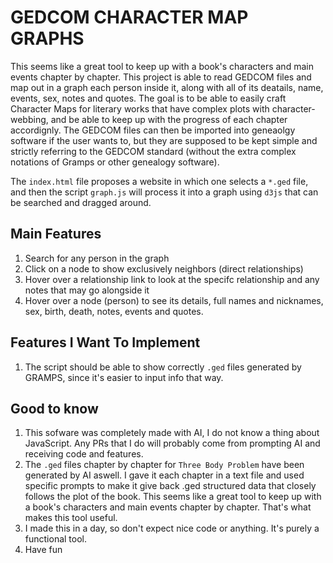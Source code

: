 # GEDCOM CHARACTER MAP GRAPHS

This seems like a great tool to keep up with a book's characters and main events chapter by chapter. This project is able to read GEDCOM files and map out in a graph each person inside it, along with all of its deatails, name, events, sex, notes and quotes. The goal is to be able to easily craft Character Maps for literary works that have complex plots with character-webbing, and be able to keep up with the progress of each chapter accordignly. The GEDCOM files can then be imported into geneaolgy software if the user wants to, but they are supposed to be kept simple and strictly referring to the GEDCOM standard (without the extra complex notations of Gramps or other genealogy software).

The `index.html` file proposes a website in which one selects a `*.ged` file, and then the script `graph.js` will process it into a graph using `d3js` that can be searched and dragged around.

## Main Features

1. Search for any person in the graph
1. Click on a node to show exclusively neighbors (direct relationships)
1. Hover over a relationship link to look at the specifc relationship and any notes that may go alongside it
1. Hover over a node (person) to see its details, full names and nicknames, sex, birth, death, notes, events and quotes.

## Features I Want To Implement

1. The script should be able to show correctly `.ged` files generated by GRAMPS, since it's easier to input info that way.

## Good to know

1. This sofware was completely made with AI, I do not know a thing about JavaScript. Any PRs that I do will probably come from prompting AI and receiving code and features.
1. The `.ged` files chapter by chapter for `Three Body Problem` have been generated by AI aswell. I gave it each chapter in a text file and used specific prompts to make it give back .ged structured data that closely follows the plot of the book. This seems like a great tool to keep up with a book's characters and main events chapter by chapter. That's what makes this tool useful.
1. I made this in a day, so don't expect nice code or anything. It's purely a functional tool.
1. Have fun
